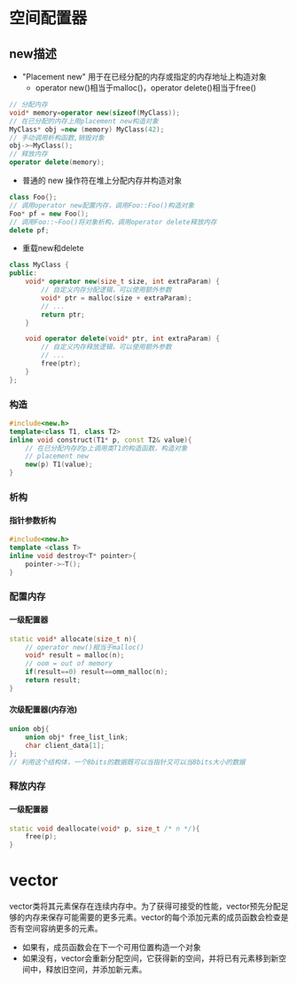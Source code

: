 # 空间配置器

## new描述

- "Placement new" 用于在已经分配的内存或指定的内存地址上构造对象
  - operator new()相当于malloc()，operator delete()相当于free()

```c++
// 分配内存
void* memory=operator new(sizeof(MyClass));
// 在已分配的内存上用placement new构造对象
MyClass* obj =new (memory) MyClass(42);
// 手动调用析构函数,销毁对象
obj->~MyClass();
// 释放内存
operator delete(memory);
```

- 普通的 new 操作符在堆上分配内存并构造对象

```c++
class Foo{};
// 调用operator new配置内存，调用Foo::Foo()构造对象
Foo* pf = new Foo();
// 调用Foo::~Foo()将对象析构，调用operator delete释放内存
delete pf;
```

- 重载new和delete

```c++
class MyClass {
public:
    void* operator new(size_t size, int extraParam) {
        // 自定义内存分配逻辑，可以使用额外参数
        void* ptr = malloc(size + extraParam);
        // ...
        return ptr;
    }

    void operator delete(void* ptr, int extraParam) {
        // 自定义内存释放逻辑，可以使用额外参数
        // ...
        free(ptr);
    }
};
```



### 构造

```c++
#include<new.h>
template<class T1, class T2>
inline void construct(T1* p, const T2& value){
    // 在已分配内存的p上调用类T1的构造函数，构造对象
    // placement new
    new(p) T1(value);
}
```

### 析构

#### 指针参数析构

```c++
#include<new.h>
template <class T>
inline void destroy<T* pointer>{
    pointer->~T();
}
```

### 配置内存

#### 一级配置器

```c++
static void* allocate(size_t n){
    // operator new()相当于malloc()
    void* result = malloc(n);
    // oom = out of memory
    if(result==0) result==omm_malloc(n);
    return result;
}
```

#### 次级配置器(内存池)

```c++
union obj{
	union obj* free_list_link;
    char client_data[1];
};
// 利用这个结构体，一个8bits的数据既可以当指针又可以当8bits大小的数据
```



### 释放内存

#### 一级配置器

```c++
static void deallocate(void* p, size_t /* n */){
    free(p);
}
```



# vector

vector类将其元素保存在连续内存中。为了获得可接受的性能，vector预先分配足够的内存来保存可能需要的更多元素。vector的每个添加元素的成员函数会检查是否有空间容纳更多的元素。

- 如果有，成员函数会在下一个可用位置构造一个对象
- 如果没有，vector会重新分配空间，它获得新的空间，并将已有元素移到新空间中，释放旧空间，并添加新元素。